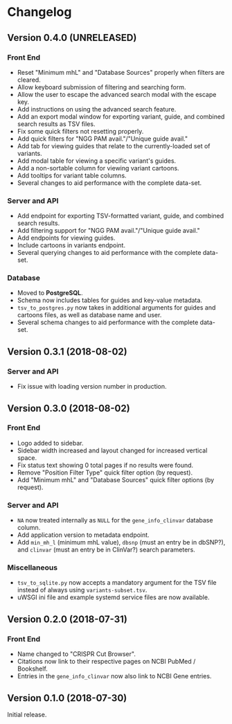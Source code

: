 # Changelog

## Version 0.4.0 (UNRELEASED)

### Front End

  * Reset "Minimum mhL" and "Database Sources" properly when filters are
    cleared.
  * Allow keyboard submission of filtering and searching form.
  * Allow the user to escape the advanced search modal with the escape key.
  * Add instructions on using the advanced search feature.
  * Add an export modal window for exporting variant, guide, and combined
    search results as TSV files.
  * Fix some quick filters not resetting properly.
  * Add quick filters for "NGG PAM avail."/"Unique guide avail."
  * Add tab for viewing guides that relate to the currently-loaded set of
    variants.
  * Add modal table for viewing a specific variant's guides.
  * Add a non-sortable column for viewing variant cartoons.
  * Add tooltips for variant table columns.
  * Several changes to aid performance with the complete data-set.

### Server and API

  * Add endpoint for exporting TSV-formatted variant, guide, and combined
    search results.
  * Add filtering support for "NGG PAM avail."/"Unique guide avail."
  * Add endpoints for viewing guides.
  * Include cartoons in variants endpoint.
  * Several querying changes to aid performance with the complete data-set.
  
### Database

  * Moved to **PostgreSQL**.
  * Schema now includes tables for guides and key-value metadata.
  * `tsv_to_postgres.py` now takes in additional arguments for guides and
    cartoons files, as well as database name and user.
  * Several schema changes to aid performance with the complete data-set.


## Version 0.3.1 (2018-08-02)

### Server and API

  * Fix issue with loading version number in production.


## Version 0.3.0 (2018-08-02)

### Front End

  * Logo added to sidebar.
  * Sidebar width increased and layout changed for increased vertical space.
  * Fix status text showing 0 total pages if no results were found.
  * Remove "Position Filter Type" quick filter option (by request).
  * Add "Minimum mhL" and "Database Sources" quick filter options (by request).

### Server and API

  * `NA` now treated internally as `NULL` for the `gene_info_clinvar` database
    column.
  * Add application version to metadata endpoint.
  * Add `min_mh_l` (minimum mhL value), `dbsnp` (must an entry be in dbSNP?),
    and `clinvar` (must an entry be in ClinVar?) search parameters.

### Miscellaneous

  * `tsv_to_sqlite.py` now accepts a mandatory argument for the TSV file
    instead of always using `variants-subset.tsv`.
  * uWSGI ini file and example systemd service files are now available.


## Version 0.2.0 (2018-07-31)

### Front End

  * Name changed to "CRISPR Cut Browser".
  * Citations now link to their respective pages on NCBI PubMed / Bookshelf.
  * Entries in the `gene_info_clinvar` now also link to NCBI Gene entries.


## Version 0.1.0 (2018-07-30)

Initial release.
